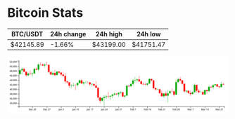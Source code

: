 # Bitcoin Stats

BTC/USDT|24h change|24h high|24h low|
|---|---|---|---|
|$42145.89|-1.66%|$43199.00|$41751.47|

<img src="./chart.svg">
